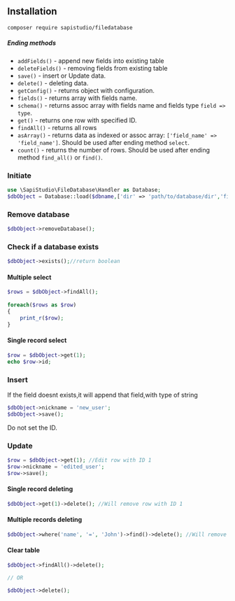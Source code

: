 Installation
------------
```
composer require sapistudio/filedatabase
```
##### Ending methods

- `addFields()` - append new fields into existing table
- `deleteFields()` - removing fields from existing table
- `save()` - insert or Update data.
- `delete()` - deleting data.
- `getConfig()` - returns object with configuration.
- `fields()` - returns array with fields name.
- `schema()` - returns assoc array with fields name and fields type `field => type`.
- `get()` - returns one row with specified ID.
- `findAll()` - returns all rows
- `asArray()` - returns data as indexed or assoc array: `['field_name' => 'field_name']`. Should be used after ending method `select`.
- `count()` - returns the number of rows. Should be used after ending method `find_all()` or `find()`.

### Initiate
```php
use \SapiStudio\FileDatabase\Handler as Database;
$dbObject = Database::load($dbname,['dir' => 'path/to/database/dir','fields' => $[{field_name} => {field_type}]]);
```
	
### Remove database
```php
$dbObject->removeDatabase();
```

### Check if a database exists
```php
$dbObject->exists();//return boolean
```

#### Multiple select
```php
$rows = $dbObject->findAll();
    
foreach($rows as $row)
{
    print_r($row);
}
```
#### Single record select
```php
$row = $dbObject->get(1);
echo $row->id;
```

### Insert
If the field doesnt exists,it will append that field,with type of string
```php
$dbObject->nickname = 'new_user';
$dbObject->save();
```
Do not set the ID.

### Update

```php
$row = $dbObject->get(1); //Edit row with ID 1
$row->nickname = 'edited_user';
$row->save();
```

#### Single record deleting
```php
$dbObject->get(1)->delete(); //Will remove row with ID 1
```
#### Multiple records deleting
```php
$dbObject->where('name', '=', 'John')->find()->delete(); //Will remove John from DB
```
#### Clear table
```php
$dbObject->findAll()->delete();

// OR

$dbObject->delete();
```
